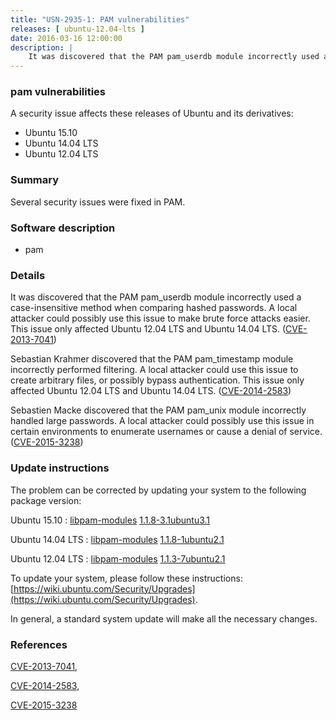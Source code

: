 ```yaml
---
title: "USN-2935-1: PAM vulnerabilities"
releases: [ ubuntu-12.04-lts ]
date: 2016-03-16 12:00:00
description: |
    It was discovered that the PAM pam_userdb module incorrectly used a case-insensitive method when comparing hashed passwords. A local attacker could possibly use this issue to make brute force attacks easier. This issue only affected Ubuntu 12.04 LTS and Ubuntu 14.04 LTS. ([CVE-2013-7041](http://people.ubuntu.com/~ubuntu-security/cve/CVE-2013-7041))
--- 
```

 
### pam vulnerabilities

A security issue affects these releases of Ubuntu and its derivatives:

* Ubuntu 15.10
* Ubuntu 14.04 LTS
* Ubuntu 12.04 LTS

### Summary

Several security issues were fixed in PAM. 

### Software description

* pam 

### Details

It was discovered that the PAM pam_userdb module incorrectly used a case-insensitive method when comparing hashed passwords. A local attacker could possibly use this issue to make brute force attacks easier. This issue only affected Ubuntu 12.04 LTS and Ubuntu 14.04 LTS. ([CVE-2013-7041](http://people.ubuntu.com/~ubuntu-security/cve/CVE-2013-7041))

Sebastian Krahmer discovered that the PAM pam_timestamp module incorrectly performed filtering. A local attacker could use this issue to create arbitrary files, or possibly bypass authentication. This issue only affected Ubuntu 12.04 LTS and Ubuntu 14.04 LTS. ([CVE-2014-2583](http://people.ubuntu.com/~ubuntu-security/cve/CVE-2014-2583))

Sebastien Macke discovered that the PAM pam_unix module incorrectly handled large passwords. A local attacker could possibly use this issue in certain environments to enumerate usernames or cause a denial of service. ([CVE-2015-3238](http://people.ubuntu.com/~ubuntu-security/cve/CVE-2015-3238)) 

### Update instructions

The problem can be corrected by updating your system to the following package version:

Ubuntu 15.10
 : [libpam-modules](https://launchpad.net/ubuntu/+source/pam) <span> [1.1.8-3.1ubuntu3.1](https://launchpad.net/ubuntu/+source/pam/1.1.8-3.1ubuntu3.1) </span> 

Ubuntu 14.04 LTS
 : [libpam-modules](https://launchpad.net/ubuntu/+source/pam) <span> [1.1.8-1ubuntu2.1](https://launchpad.net/ubuntu/+source/pam/1.1.8-1ubuntu2.1) </span> 

Ubuntu 12.04 LTS
 : [libpam-modules](https://launchpad.net/ubuntu/+source/pam) <span> [1.1.3-7ubuntu2.1](https://launchpad.net/ubuntu/+source/pam/1.1.3-7ubuntu2.1) </span> 

To update your system, please follow these instructions: [https://wiki.ubuntu.com/Security/Upgrades](https://wiki.ubuntu.com/Security/Upgrades).

In general, a standard system update will make all the necessary changes. 

### References

 [CVE-2013-7041](http://people.ubuntu.com/~ubuntu-security/cve/CVE-2013-7041), 

 [CVE-2014-2583](http://people.ubuntu.com/~ubuntu-security/cve/CVE-2014-2583), 

 [CVE-2015-3238](http://people.ubuntu.com/~ubuntu-security/cve/CVE-2015-3238)
 
